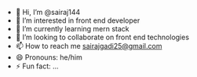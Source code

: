 - 👋 Hi, I’m @sairaj144
- 👀 I’m interested in front end developer 
- 🌱 I’m currently learning mern stack
- 💞️ I’m looking to collaborate on front end technologies
- 📫 How to reach me sairajgadi25@gmail.com
- 😄 Pronouns: he/him
- ⚡ Fun fact: ...

<!---
sairaj144/sairaj144 is a ✨ special ✨ repository because its `README.md` (this file) appears on your GitHub profile.
You can click the Preview link to take a look at your changes.
--->
